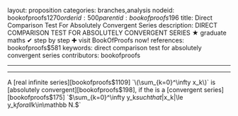 layout: proposition
categories: branches,analysis
nodeid: bookofproofs$1270
orderid: 500
parentid: bookofproofs$196
title: Direct Comparison Test For Absolutely Convergent Series
description: DIRECT COMPARISON TEST FOR ABSOLUTELY CONVERGENT SERIES ★ graduate maths ✔ step by step ✚ visit BookOfProofs now!
references: bookofproofs$581
keywords: direct comparison test for absolutely convergent series
contributors: bookofproofs

---


---

A [real infinite series][bookofproofs$1109]  `\(\sum_{k=0}^\infty x_k\)` is [absolutely convergent][bookofproofs$198], if the is a [convergent series][bookofproofs$175] `$\sum_{k=0}^\infty y_k$` such that `$|x_k|\le y_k$` for all `$k\in\mathbb N.$`
